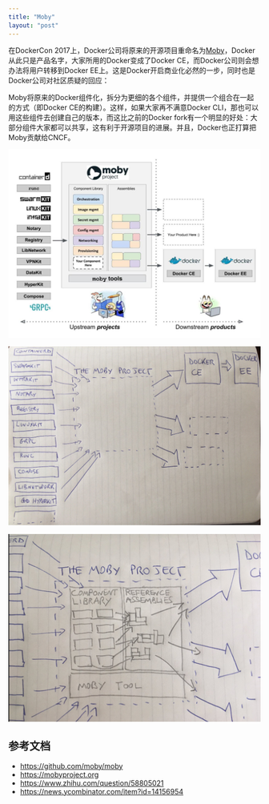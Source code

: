 ```yaml
---
title: "Moby"
layout: "post"
---
```


在DockerCon 2017上，Docker公司将原来的开源项目重命名为[Moby](https://github.com/moby/moby)，Docker从此只是产品名字，大家所用的Docker变成了Docker CE，而Docker公司则会想办法将用户转移到Docker EE上。这是Docker开启商业化必然的一步，同时也是Docker公司对社区质疑的回应：

Moby将原来的Docker组件化，拆分为更细的各个组件，并提供一个组合在一起的方式（即Docker CE的构建）。这样，如果大家再不满意Docker CLI，那也可以用这些组件去创建自己的版本，而这比之前的Docker fork有一个明显的好处：大部分组件大家都可以共享，这有利于开源项目的进展。并且，Docker也正打算把Moby贡献给CNCF。

![](images/moby.jpg)

![](images/moby1.png)

![](images/moby2.png)


## 参考文档

- <https://github.com/moby/moby>
- <https://mobyproject.org>
- <https://www.zhihu.com/question/58805021>
- <https://news.ycombinator.com/item?id=14156954>

